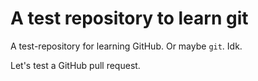 A test repository to learn git
==============================

A test-repository for learning GitHub. Or maybe `git`. Idk.

Let's test a GitHub pull request.